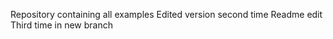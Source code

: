 Repository containing all examples
Edited version second time
Readme edit Third time
in new branch 
